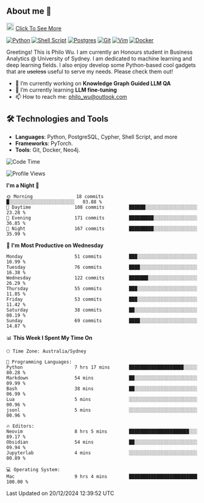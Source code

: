 ## About me 🤗

<a href="#"><img src="https://media.giphy.com/media/hvRJCLFzcasrR4ia7z/giphy.gif" width="20px" height="20px"></a> [Click To See More](https://codeboyphilo.github.io)

[![Python](https://img.shields.io/badge/python-3670A0?style=for-the-badge&logo=python&logoColor=ffdd54)](#)
[![Shell Script](https://img.shields.io/badge/shell_script-%23121011.svg?style=for-the-badge&logo=gnu-bash&logoColor=white)](#)
[![Postgres](https://img.shields.io/badge/postgres-%23316192.svg?style=for-the-badge&logo=postgresql&logoColor=white)](#)
[![Git](https://img.shields.io/badge/git-%23F05033.svg?style=for-the-badge&logo=git&logoColor=white)](#)
[![Vim](https://img.shields.io/badge/VIM-%2311AB00.svg?style=for-the-badge&logo=vim&logoColor=white)](#)
[![Docker](https://img.shields.io/badge/docker-%230db7ed.svg?style=for-the-badge&logo=docker&logoColor=white)](#)

Greetings! This is Philo Wu. I am currently an Honours student in Business Analytics \@ University of Sydney. I am dedicated to machine learning and deep learning fields. I also enjoy develop some Python-based cool gadgets that are ~~useless~~ useful to serve my needs. Please check them out!

- 🔭 I’m currently working on **Knowledge Graph Guided LLM QA**
- 🌱 I’m currently learning **LLM fine-tuning**
- 📫 How to reach me: philo_wu@outlook.com

## 🛠 Technologies and Tools
- **Languages**: Python, PostgreSQL, Cypher, Shell Script, and more
- **Frameworks**: PyTorch.
- **Tools**: Git, Docker, Neo4j.

<!--START_SECTION:waka-->
![Code Time](http://img.shields.io/badge/Code%20Time-643%20hrs%2051%20mins-blue)

![Profile Views](http://img.shields.io/badge/Profile%20Views-4-blue)

**I'm a Night 🦉** 

```text
🌞 Morning                18 commits          █░░░░░░░░░░░░░░░░░░░░░░░░   03.88 % 
🌆 Daytime                108 commits         ██████░░░░░░░░░░░░░░░░░░░   23.28 % 
🌃 Evening                171 commits         █████████░░░░░░░░░░░░░░░░   36.85 % 
🌙 Night                  167 commits         █████████░░░░░░░░░░░░░░░░   35.99 % 
```
📅 **I'm Most Productive on Wednesday** 

```text
Monday                   51 commits          ███░░░░░░░░░░░░░░░░░░░░░░   10.99 % 
Tuesday                  76 commits          ████░░░░░░░░░░░░░░░░░░░░░   16.38 % 
Wednesday                122 commits         ███████░░░░░░░░░░░░░░░░░░   26.29 % 
Thursday                 55 commits          ███░░░░░░░░░░░░░░░░░░░░░░   11.85 % 
Friday                   53 commits          ███░░░░░░░░░░░░░░░░░░░░░░   11.42 % 
Saturday                 38 commits          ██░░░░░░░░░░░░░░░░░░░░░░░   08.19 % 
Sunday                   69 commits          ████░░░░░░░░░░░░░░░░░░░░░   14.87 % 
```


📊 **This Week I Spent My Time On** 

```text
🕑︎ Time Zone: Australia/Sydney

💬 Programming Languages: 
Python                   7 hrs 17 mins       ████████████████████░░░░░   80.28 % 
Markdown                 54 mins             ██░░░░░░░░░░░░░░░░░░░░░░░   09.99 % 
Bash                     38 mins             ██░░░░░░░░░░░░░░░░░░░░░░░   06.99 % 
Lua                      5 mins              ░░░░░░░░░░░░░░░░░░░░░░░░░   00.96 % 
jsonl                    5 mins              ░░░░░░░░░░░░░░░░░░░░░░░░░   00.96 % 

🔥 Editors: 
Neovim                   8 hrs 5 mins        ██████████████████████░░░   89.17 % 
Obsidian                 54 mins             ██░░░░░░░░░░░░░░░░░░░░░░░   09.94 % 
Jupyterlab               4 mins              ░░░░░░░░░░░░░░░░░░░░░░░░░   00.89 % 

💻 Operating System: 
Mac                      9 hrs 4 mins        █████████████████████████   100.00 % 
```


 Last Updated on 20/12/2024 12:39:52 UTC
<!--END_SECTION:waka-->
